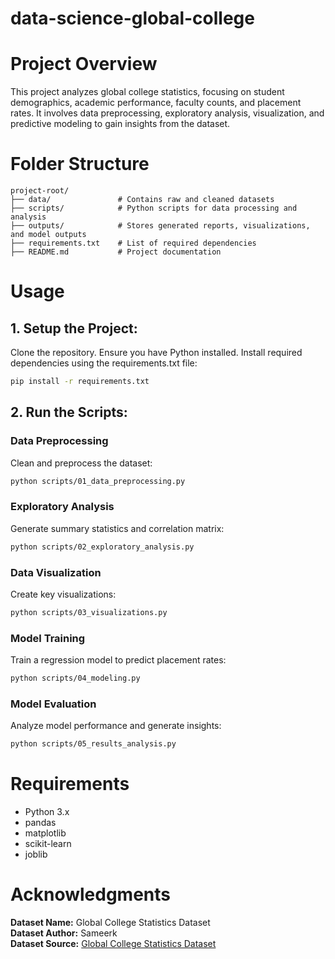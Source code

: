 # data-science-global-college

# Project Overview
This project analyzes global college statistics, focusing on student demographics, academic performance, faculty counts, and placement rates. It involves data preprocessing, exploratory analysis, visualization, and predictive modeling to gain insights from the dataset.

# Folder Structure
```
project-root/
├── data/               # Contains raw and cleaned datasets
├── scripts/            # Python scripts for data processing and analysis
├── outputs/            # Stores generated reports, visualizations, and model outputs
├── requirements.txt    # List of required dependencies
├── README.md           # Project documentation
```

# Usage
## 1. Setup the Project:
Clone the repository.
Ensure you have Python installed.
Install required dependencies using the requirements.txt file:
```sh
pip install -r requirements.txt
```

## 2. Run the Scripts:
### Data Preprocessing
Clean and preprocess the dataset:
```sh
python scripts/01_data_preprocessing.py
```

### Exploratory Analysis
Generate summary statistics and correlation matrix:
```sh
python scripts/02_exploratory_analysis.py
```

### Data Visualization
Create key visualizations:
```sh
python scripts/03_visualizations.py
```

### Model Training
Train a regression model to predict placement rates:
```sh
python scripts/04_modeling.py
```

### Model Evaluation
Analyze model performance and generate insights:
```sh
python scripts/05_results_analysis.py
```

# Requirements
- Python 3.x
- pandas
- matplotlib
- scikit-learn
- joblib

# Acknowledgments
**Dataset Name:** Global College Statistics Dataset  
**Dataset Author:** Sameerk  
**Dataset Source:** [Global College Statistics Dataset](https://www.kaggle.com/datasets/sameerk2004/global-college-statistics-dataset)